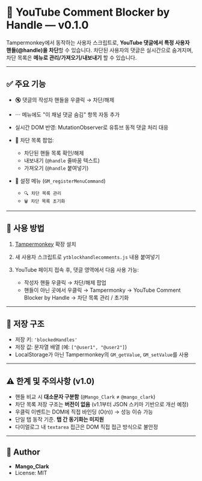 # 📌 YouTube Comment Blocker by Handle — v0.1.0

Tampermonkey에서 동작하는 사용자 스크립트로, **YouTube 댓글에서 특정 사용자 핸들(@handle)을 차단**할 수 있습니다.
차단된 사용자의 댓글은 실시간으로 숨겨지며, 차단 목록은 **메뉴로 관리/가져오기/내보내기** 할 수 있습니다.

---

## ✅ 주요 기능

* 🔇 댓글의 작성자 핸들을 우클릭 → 차단/해제
* ⋯ 메뉴에도 "이 채널 댓글 숨김" 항목 자동 추가
* 실시간 DOM 반영: MutationObserver로 유튜브 동적 댓글 처리 대응
* 🔧 차단 목록 팝업:

  * 차단된 핸들 목록 확인/해제
  * 내보내기 (`@handle` 줄바꿈 텍스트)
  * 가져오기 (`@handle` 붙여넣기)
* 📝 설정 메뉴 (`GM_registerMenuCommand`)

  * `🔍 차단 목록 관리`
  * `🗑️ 차단 목록 초기화`

---

## 🧠 사용 방법

1. [Tampermonkey](https://www.tampermonkey.net/) 확장 설치
2. 새 사용자 스크립트로 `ytblockhandlecomments.js` 내용 붙여넣기
3. YouTube 페이지 접속 후, 댓글 영역에서 다음 사용 가능:

   * 작성자 핸들 우클릭 → 차단/해제 팝업
   * 핸들이 아닌 곳에서 우클릭 → Tampermonky → YouTube Comment Blocker by Handle → 차단 목록 관리 / 초기화

---

## 💾 저장 구조

* 저장 키: `'blockedHandles'`
* 저장 값: 문자열 배열 (예: `["@user1", "@user2"]`)
* LocalStorage가 아닌 Tampermonkey의 `GM_getValue`, `GM_setValue`를 사용

---

## ⚠️ 한계 및 주의사항 (v1.0)

* 핸들 비교 시 **대소문자 구분함** (`@Mango_Clark` ≠ `@mango_clark`)
* 차단 목록 저장 구조는 **버전이 없음** (v1.1부터 JSON 스키마 기반으로 개선 예정)
* 우클릭 이벤트는 DOM에 직접 바인딩 (O(n)) → 성능 이슈 가능
* 단일 탭 동작 기준. **탭 간 동기화는 미지원**
* 다이얼로그 내 `textarea` 접근은 DOM 직접 접근 방식으로 불안정

---

## 👤 Author

* **Mango\_Clark**
* License: MIT
